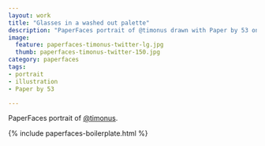 ```yaml
---
layout: work
title: "Glasses in a washed out palette"
description: "PaperFaces portrait of @timonus drawn with Paper by 53 on an iPad."
image: 
  feature: paperfaces-timonus-twitter-lg.jpg
  thumb: paperfaces-timonus-twitter-150.jpg
category: paperfaces
tags: 
- portrait
- illustration
- Paper by 53

---
```


PaperFaces portrait of [@timonus](http://twitter.com/timonus).

{% include paperfaces-boilerplate.html %}
